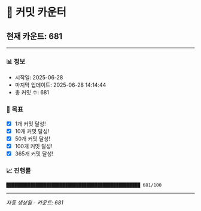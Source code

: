 # 🔢 커밋 카운터

## 현재 카운트: 681

---

### 📊 정보
- 시작일: 2025-06-28
- 마지막 업데이트: 2025-06-28 14:14:44
- 총 커밋 수: 681

### 🎯 목표
- [x] 1개 커밋 달성!
- [x] 10개 커밋 달성!
- [x] 50개 커밋 달성!
- [x] 100개 커밋 달성!
- [x] 365개 커밋 달성!

### 📈 진행률
```
██████████████████████████████████████████████████ 681/100
```

---
*자동 생성됨 - 카운트: 681*

